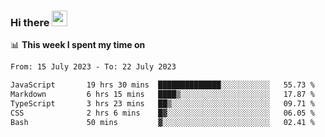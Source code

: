 ### Hi there <a href="https://www.gautamkrishnar.com/"><img src="https://media.giphy.com/media/hvRJCLFzcasrR4ia7z/giphy.gif" width="25px"></a>

📊 **This week I spent my time on**

<!--START_SECTION:waka-->

```txt
From: 15 July 2023 - To: 22 July 2023

JavaScript       19 hrs 30 mins  ██████████████░░░░░░░░░░░   55.73 %
Markdown         6 hrs 15 mins   ████▒░░░░░░░░░░░░░░░░░░░░   17.87 %
TypeScript       3 hrs 23 mins   ██▒░░░░░░░░░░░░░░░░░░░░░░   09.71 %
CSS              2 hrs 6 mins    █▓░░░░░░░░░░░░░░░░░░░░░░░   06.05 %
Bash             50 mins         ▓░░░░░░░░░░░░░░░░░░░░░░░░   02.41 %
```

<!--END_SECTION:waka-->
